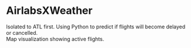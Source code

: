 # AirlabsXWeather
Isolated to ATL first.
Using Python to predict if flights will become delayed or cancelled.  
Map visualization showing active flights.
